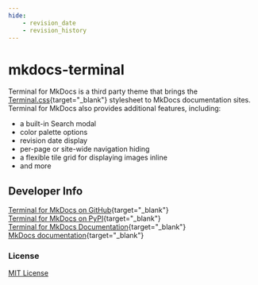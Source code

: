```yaml
---
hide:
    - revision_date
    - revision_history
---
```


# mkdocs-terminal
Terminal for MkDocs is a third party theme that brings the [Terminal.css](https://github.com/Gioni06/terminal.css){target="_blank"} stylesheet to MkDocs documentation sites.  Terminal for MkDocs also provides additional features, including: 

- a built-in Search modal
- color palette options
- revision date display
- per-page or site-wide navigation hiding
- a flexible tile grid for displaying images inline
- and more


## Developer Info
[Terminal for MkDocs on GitHub](https://github.com/ntno/mkdocs-terminal){target="_blank"}  
[Terminal for MkDocs on PyPI](https://pypi.org/project/mkdocs-terminal/){target="_blank"}  
[Terminal for MkDocs Documentation](https://ntno.github.io/mkdocs-terminal/){target="_blank"}  
[MkDocs documentation](https://www.mkdocs.org/){target="_blank"}  

### License
[MIT License](about/license.md)
